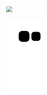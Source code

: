 <div>
  <img height= "100" src="https://media2.giphy.com/media/ropITlfdDUN88W58GY/giphy.gif?cid=ecf05e47439z3nxw9bh8bdzmmoemgkrilrqlwazri06mq6v9&rid=giphy.gif&ct=s">
</div>

![snake gif](https://github.com/vitoria2002campos/vitoria2002campos/blob/output/github-contribution-grid-snake.svg)




